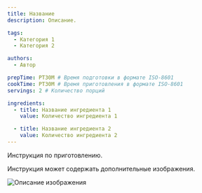 ```yaml
---
title: Название
description: Описание.

tags:
  - Категория 1
  - Категория 2

authors:
  - Автор

prepTime: PT30M # Время подготовки в формате ISO-8601
cookTime: PT30M # Время приготовления в формате ISO-8601
servings: 2 # Количество порций

ingredients:
  - title: Название ингредиента 1
    value: Количество ингредиента 1

  - title: Название ингредиента 2
    value: Количество ингредиента 2
---
```


Инструкция по приготовлению.

Инструкция может содержать дополнительные изображения.

![Описание изображения](/images/example-01.webp)
